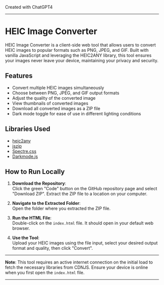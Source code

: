 Created with ChatGPT4

---

# HEIC Image Converter

HEIC Image Converter is a client-side web tool that allows users to convert HEIC images to popular formats such as PNG, JPEG, and GIF. Built with vanilla JavaScript and leveraging the HEIC2ANY library, this tool ensures your images never leave your device, maintaining your privacy and security.

## Features

- Convert multiple HEIC images simultaneously
- Choose between PNG, JPEG, and GIF output formats
- Adjust the quality of the converted image
- View thumbnails of converted images
- Download all converted images as a ZIP file
- Dark mode toggle for ease of use in different lighting conditions

## Libraries Used

- [heic2any](https://cdnjs.com/libraries/heic2any)
- [jszip](https://cdnjs.com/libraries/jszip)
- [Spectre.css](https://cdnjs.com/libraries/spectre.css)
- [Darkmode.js](https://cdnjs.com/libraries/Darkmode.js)

## How to Run Locally

1. **Download the Repository**:  
   Click the green "Code" button on the GitHub repository page and select "Download ZIP". Extract the ZIP file to a location on your computer.

2. **Navigate to the Extracted Folder**:  
   Open the folder where you extracted the ZIP file.

3. **Run the HTML File**:  
   Double-click on the `index.html` file. It should open in your default web browser.

4. **Use the Tool**:  
   Upload your HEIC images using the file input, select your desired output format and quality, then click "Convert".

---

**Note**: This tool requires an active internet connection on the initial load to fetch the necessary libraries from CDNJS. Ensure your device is online when you first open the `index.html` file.

---
